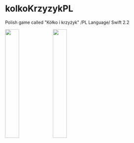 # kolkoKrzyzykPL
Polish game called "Kółko i krzyżyk" /PL Language/ Swift 2.2

<img src="https://cloud.githubusercontent.com/assets/19606025/16181984/aa11aade-36a1-11e6-861d-5ea55ed8af8a.png" width="30%"></img> <img src="https://cloud.githubusercontent.com/assets/19606025/16181985/aa37c638-36a1-11e6-8800-34bb9f75e1bb.png" width="30%"></img> 
